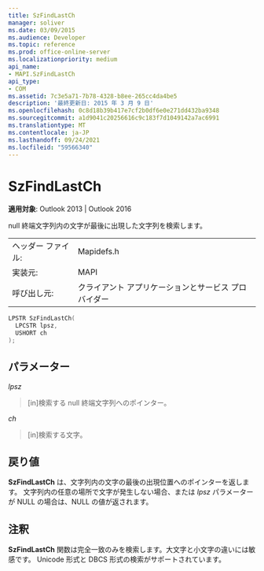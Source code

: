 ```yaml
---
title: SzFindLastCh
manager: soliver
ms.date: 03/09/2015
ms.audience: Developer
ms.topic: reference
ms.prod: office-online-server
ms.localizationpriority: medium
api_name:
- MAPI.SzFindLastCh
api_type:
- COM
ms.assetid: 7c3e5a71-7b78-4328-b8ee-265cc4da4be5
description: '最終更新日: 2015 年 3 月 9 日'
ms.openlocfilehash: 0c8d18b39b417e7cf2b0df6e0e271dd432ba9348
ms.sourcegitcommit: a1d9041c20256616c9c183f7d1049142a7ac6991
ms.translationtype: MT
ms.contentlocale: ja-JP
ms.lasthandoff: 09/24/2021
ms.locfileid: "59566340"
---
```

# <a name="szfindlastch"></a>SzFindLastCh

  
  
**適用対象**: Outlook 2013 | Outlook 2016 
  
null 終端文字列内の文字が最後に出現した文字列を検索します。 
  
|||
|:-----|:-----|
|ヘッダー ファイル:  <br/> |Mapidefs.h  <br/> |
|実装元:  <br/> |MAPI  <br/> |
|呼び出し元:  <br/> |クライアント アプリケーションとサービス プロバイダー  <br/> |
   
```cpp
LPSTR SzFindLastCh(
  LPCSTR lpsz,
  USHORT ch
);
```

## <a name="parameters"></a>パラメーター

 _lpsz_
  
> [in]検索する null 終端文字列へのポインター。 
    
 _ch_
  
> [in]検索する文字。
    
## <a name="return-value"></a>戻り値

 **SzFindLastCh** は、文字列内の文字の最後の出現位置へのポインターを返します。 文字列内の任意の場所で文字が発生しない場合、または  _lpsz_ パラメーターが NULL の場合は、NULL の値が返されます。 
  
## <a name="remarks"></a>注釈

**SzFindLastCh** 関数は完全一致のみを検索します。大文字と小文字の違いには敏感です。 Unicode 形式と DBCS 形式の検索がサポートされています。 
  

